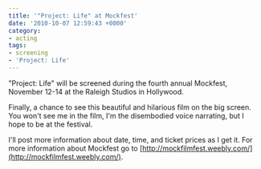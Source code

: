 ```yaml
---
title: '"Project: Life" at Mockfest'
date: '2010-10-07 12:59:43 +0000'
category:
- acting
tags:
- screening
- 'Project: Life'
---
```


"Project: Life" will be screened during the fourth annual Mockfest, November
12-14 at the Raleigh Studios in Hollywood.

Finally, a chance to see this beautiful and hilarious film on the big screen.
You won't see me in the film, I'm the disembodied voice narrating, but I hope to
be at the festival.

I'll post more information about date, time, and ticket prices as I get it. For
more information about Mockfest go to
[http://mockfilmfest.weebly.com/](http://mockfilmfest.weebly.com/).
